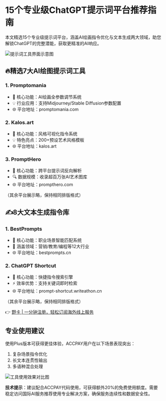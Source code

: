 # 15个专业级ChatGPT提示词平台推荐指南

本文精选15个专业级提示词平台，涵盖AI绘画指令优化与文本生成两大领域，助您解锁ChatGPT的完整潜能，获取更精准的AI响应。

![提示词工具界面示意图](https://bbtdd.com/wp-content/uploads/img/437401651453.webp)

## 🔥精选7大AI绘图提示词工具

### 1. Promptomania
- 🎯 核心功能：AI绘画全参数调节系统
- 💡 行业应用：支持Midjourney/Stable Diffusion参数配置
- 🌐 平台地址：promptomania.com

### 2. Kalos.art
- 🎯 核心功能：风格可视化指令系统
- 💡 特色亮点：200+预设艺术风格模板
- 🌐 平台地址：kalos.art

### 3. PromptHero
- 🎯 核心功能：跨平台提示词反向解析
- 🔍 数据规模：收录超百万张AI艺术图库
- 🌐 平台地址：prompthero.com

（其余平台展示略，保持相同排版格式）

## ✍️8大文本生成指令库

### 1. BestPrompts
- 🎯 核心功能：职业场景智能匹配系统
- 💼 涵盖领域：营销/教育/编程等12大行业
- 🌐 平台地址：bestprompts.cn

### 2. ChatGPT Shortcut
- 🎯 核心功能：快捷指令搜索引擎
- ⚡ 效率优势：支持关键词即时检索
- 🌐 平台地址：prompt-shortcut.writeathon.cn

（其余平台展示略，保持相同排版格式）

👉 [野卡 | 一分钟注册，轻松订阅海外线上服务](https://bbtdd.com/yeka)

## 专业使用建议
使用Plus版本可获得更佳体验，ACCPAY用户在以下场景表现突出：
1. 复杂场景指令优化
2. 长文本连贯性输出
3. 多语种混合处理

![工具使用效果对比图](https://bbtdd.com/wp-content/uploads/img/32436023165583.webp)

**技术提示**：建议配合ACCPAY代码使用，可获得额外20%的免费使用额度。需要稳定访问国际AI服务推荐使用专业解决方案，确保服务连续性和数据安全性。